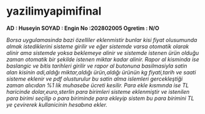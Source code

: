 # yazilimyapimifinal
**AD : Huseyin SOYAD : Engin No :202802005 Ogretim : N/O**

*Borsa uygulamasinda bazi özelliler eklenmistir bunlar kisi fiyat olusumunda almak istediklerini sisteme girilir ve eğer sistemde varsa otomatik olarak 
alinir ama sistemde yoksa beklemeye alinir ve sistemde istenen ürün olduğu zaman otomatik bir şekilde istenen miktar kadar alinir. Rapor al kisminda ise
baslangic ve bitis tarihleri girilir ve rapor al butonuna basilmasiyla satin alan kisinin adi,aldığı miktar,aldığı ürün,aldığı ürünün kg fiyati,tarih ve
saati sisteme eklenir ve pdf olusturulur bu satin alma islemleri gercekleştiği zaman alıcıdan %1 lik muhasebe ücreti kesilir. Para ekle kısmında ise TL
haricinde dolar,euro,sterlin para birimleri sisteme eklenmiştir ve istenilen para birimi seçilip o para biriminde para ekleyip sistem bu para birimini TL ye
çevirerek kullanicinin hesabına ekler.*
